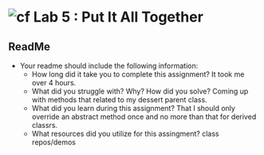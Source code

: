 ![cf](http://i.imgur.com/7v5ASc8.png) Lab 5 : Put It All Together
=====================================
  
## ReadMe
- Your readme should include the following information:
	- How long did it take you to complete this assignment? It took me over 4 hours.
	- What did you struggle with? Why? How did you solve? Coming up with methods that related to my dessert parent class.
	- What did you learn during this assignment? That I should only override an abstract method once and no more than that for derived classrs.
    - What resources did you utilize for this assingment? class repos/demos
